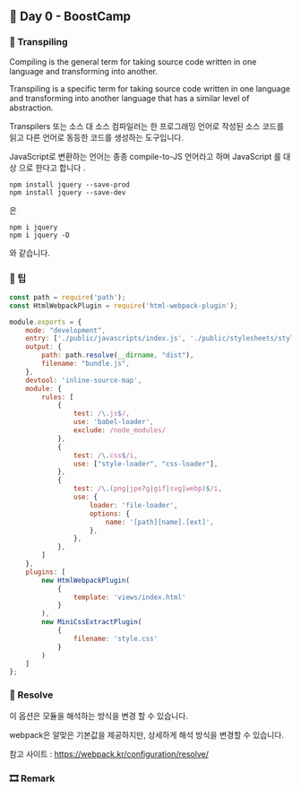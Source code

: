 ## 📕 Day 0 - BoostCamp

### 📘 Transpiling

Compiling is the general term for taking source code written in one language and transforming into another.

Transpiling is a specific term for taking source code written in one language and transforming into another language that has a similar level of abstraction.

Transpilers 또는 소스 대 소스 컴파일러는 한 프로그래밍 언어로 작성된 소스 코드를 읽고 다른 언어로 동등한 코드를 생성하는 도구입니다. 

JavaScript로 변환하는 언어는 종종 compile-to-JS 언어라고 하며 JavaScript 를 대상 으로 한다고 합니다 .

```
npm install jquery --save-prod
npm install jquery --save-dev
```
은
```
npm i jquery
npm i jquery -D
```
와 같습니다.

### 📘 팁

```javascript
const path = require('path');
const HtmlWebpackPlugin = require('html-webpack-plugin');

module.exports = {
    mode: "development",
    entry: ['./public/javascripts/index.js', './public/stylesheets/style.css' ],
    output: {
        path: path.resolve(__dirname, "dist"),
        filename: "bundle.js",
    },
    devtool: 'inline-source-map',
    module: {
        rules: [
            {
                test: /\.js$/,
                use: 'babel-loader',
                exclude: /node_modules/
            },
            {
                test: /\.css$/i,
                use: ["style-loader", "css-loader"],
            },
            {
                test: /\.(png|jpe?g|gif|svg|webp)$/i,
                use: {
                    loader: 'file-loader',
                    options: {
                        name: '[path][name].[ext]',
                    },
                },
            },
        ]
    },
    plugins: [
        new HtmlWebpackPlugin(
            {
                template: 'views/index.html'
            }
        ),
        new MiniCssExtractPlugin(
            {
                filename: 'style.css'
            }
        )
    ]
};
```

### 📘 Resolve

이 옵션은 모듈을 해석하는 방식을 변경 할 수 있습니다. 

webpack은 알맞은 기본값을 제공하지만, 상세하게 해석 방식을 변경할 수 있습니다.

참고 사이트 : https://webpack.kr/configuration/resolve/

### 🎞 Remark
